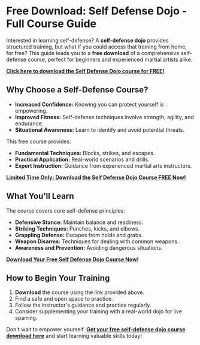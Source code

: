 # Free Download: Self Defense Dojo - Full Course Guide

Interested in learning self-defense? A **self-defense dojo** provides structured training, but what if you could access that training from home, for free? This guide leads you to a **free download** of a comprehensive self-defense course, perfect for beginners and experienced martial artists alike.

[**Click here to download the Self Defense Dojo course for FREE!**](https://udemywork.com/self-defense-dojo)

## Why Choose a Self-Defense Course?

*   **Increased Confidence:** Knowing you can protect yourself is empowering.
*   **Improved Fitness:** Self-defense techniques involve strength, agility, and endurance.
*   **Situational Awareness:** Learn to identify and avoid potential threats.

This free course provides:

*   **Fundamental Techniques:** Blocks, strikes, and escapes.
*   **Practical Application:** Real-world scenarios and drills.
*   **Expert Instruction:** Guidance from experienced martial arts instructors.

[**Limited Time Only: Download the Self Defense Dojo Course FREE Now!**](https://udemywork.com/self-defense-dojo)

## What You'll Learn

The course covers core self-defense principles:

*   **Defensive Stance:** Maintain balance and readiness.
*   **Striking Techniques:** Punches, kicks, and elbows.
*   **Grappling Defense:** Escapes from holds and grabs.
*   **Weapon Disarms:** Techniques for dealing with common weapons.
*   **Awareness and Prevention:** Avoiding dangerous situations.

[**Download Your Free Self Defense Dojo Course Now!**](https://udemywork.com/self-defense-dojo)

## How to Begin Your Training

1.  **Download** the course using the link provided above.
2.  Find a safe and open space to practice.
3.  Follow the instructor's guidance and practice regularly.
4.  Consider supplementing your training with a real-world dojo for live sparring.

Don't wait to empower yourself. **[Get your free self-defense dojo course download here](https://udemywork.com/self-defense-dojo)** and start learning valuable skills today!
